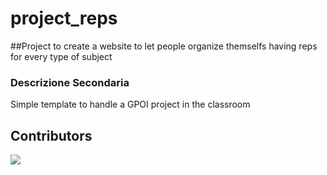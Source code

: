 # project_reps
##Project to create a website to let people organize themselfs having reps for every type of subject
### Descrizione Secondaria
Simple template to handle a GPOI project in the classroom

## Contributors
<a href="https://github.com/CICCIOSGAMINO/exide_vasche/graphs/contributors">
  <img src="https://contrib.rocks/image?repo=CICCIOSGAMINO/exide_vasche" />
</a>
